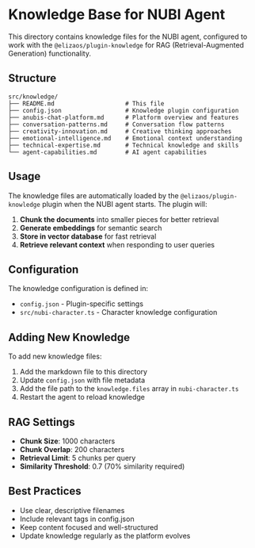 # Knowledge Base for NUBI Agent

This directory contains knowledge files for the NUBI agent, configured to work with the `@elizaos/plugin-knowledge` for RAG (Retrieval-Augmented Generation) functionality.

## Structure

```
src/knowledge/
├── README.md                    # This file
├── config.json                  # Knowledge plugin configuration
├── anubis-chat-platform.md      # Platform overview and features
├── conversation-patterns.md     # Conversation flow patterns
├── creativity-innovation.md     # Creative thinking approaches
├── emotional-intelligence.md    # Emotional context understanding
├── technical-expertise.md       # Technical knowledge and skills
└── agent-capabilities.md        # AI agent capabilities
```

## Usage

The knowledge files are automatically loaded by the `@elizaos/plugin-knowledge` plugin when the NUBI agent starts. The plugin will:

1. **Chunk the documents** into smaller pieces for better retrieval
2. **Generate embeddings** for semantic search
3. **Store in vector database** for fast retrieval
4. **Retrieve relevant context** when responding to user queries

## Configuration

The knowledge configuration is defined in:

- `config.json` - Plugin-specific settings
- `src/nubi-character.ts` - Character knowledge configuration

## Adding New Knowledge

To add new knowledge files:

1. Add the markdown file to this directory
2. Update `config.json` with file metadata
3. Add the file path to the `knowledge.files` array in `nubi-character.ts`
4. Restart the agent to reload knowledge

## RAG Settings

- **Chunk Size**: 1000 characters
- **Chunk Overlap**: 200 characters
- **Retrieval Limit**: 5 chunks per query
- **Similarity Threshold**: 0.7 (70% similarity required)

## Best Practices

- Use clear, descriptive filenames
- Include relevant tags in config.json
- Keep content focused and well-structured
- Update knowledge regularly as the platform evolves
